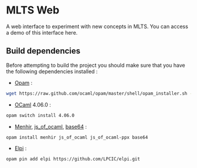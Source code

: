 # MLTS Web
A web interface to experiment with new concepts in MLTS.
You can access a demo of this interface here.

## Build dependencies
Before attempting to build the project you should make sure that you have the following dependencies installed :

- [Opam](https://opam.ocaml.org/doc/Install.html) : 
```bash
wget https://raw.github.com/ocaml/opam/master/shell/opam_installer.sh -O - | sh -s /usr/local/bin
```
- [OCaml](https://caml.inria.fr/) 4.06.0 :  
```bash
opam switch install 4.06.0
```
- [Menhir](http://gallium.inria.fr/~fpottier/menhir/), [js_of_ocaml](https://github.com/ocsigen/js_of_ocaml), [base64](https://github.com/mirage/ocaml-base64) :  
```bash
opam install menhir js_of_ocaml js_of_ocaml-ppx base64
```
- [Elpi](https://github.com/LPCIC/elpi) :  
```bash
opam pin add elpi https://github.com/LPCIC/elpi.git
```

